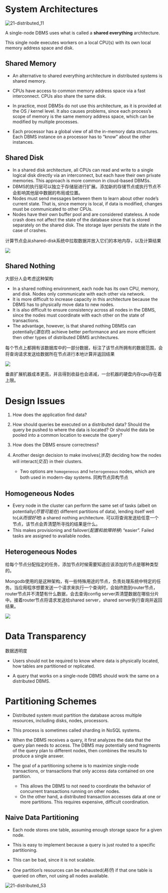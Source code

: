 #  System Architectures

![21-distributed_11](CMU445-22-Introduction-to-Distributed-Databases/21-distributed_11.JPG)

A single-node DBMS uses what is called a **shared everything** architecture. 

This single node executes workers on a local CPU(s) with its own local memory address space and disk. 

## Shared Memory

- An alternative to shared everything architecture in distributed systems is shared memory. 

- CPUs have access to common memory address space via a fast interconnect. CPUs also share the same disk.

- In practice, most DBMSs do not use this architecture, as it is provided at the OS / kernel level. It also causes problems, since each process’s scope of memory is the same memory address space, which can be modified by multiple processes.

- Each processor has a global view of all the in-memory data structures. Each DBMS instance on a processor has to “know” about the other instances.

## Shared Disk

- In a shared disk architecture, all CPUs can read and write to a single logical disk directly via an interconnect, but each have their own private memories. This approach is more common in cloud-based DBMSs.
- DBMS的执行层可以独立于存储层进行扩展。添加新的存储节点或执行节点不会影响其他层中数据的布局或位置。
- Nodes must send messages between them to learn about other node’s current state. That is, since memory is local, if data is modified, changes must be communicated to other CPUs.
- Nodes have their own buffer pool and are considered stateless. A node crash does not affect the state of the database since that is stored separately on the shared disk. The storage layer persists the state in the case of crashes.

计算节点会从shared-disk系统中拉取数据并放入它们的本地内存，以及计算结果

![](CMU445-22-Introduction-to-Distributed-Databases/20221027094845.png)

## Shared Nothing

大部分人会考虑这种架构

- In a shared nothing environment, each node has its own CPU, memory, and disk. Nodes only communicate with each other via network.
- It is more difficult to increase capacity in this architecture because the DBMS has to physically move data to new nodes. 
- It is also difficult to ensure consistency across all nodes in the DBMS, since the nodes must coordinate with each other on the state of transactions. 
- The advantage, however, is that shared nothing DBMSs can potentially(*潜在的*) achieve better performance and are more efficient then other types of distributed DBMS architectures.

每个节点上都拥有该数据库中的⼀部分数据，标注了该节点所拥有的数据范围，会将查询请求发送给数据所在节点进行本地计算并返回结果

![](CMU445-22-Introduction-to-Distributed-Databases/20221027101551.png)

垂直扩展机器成本更高，并且得到收益也会递减，一台机器的硬盘内存cpu存在着上限。

# Design Issues

1. How does the application find data? 

2. How should queries be executed on a distributed data? Should the query be pushed to where the data is located? Or should the data be pooled into a common location to execute the query? 
3. How does the DBMS ensure correctness?
4. Another design decision to make involves(*涉及*) deciding how the nodes will interact(*交互*) in their clusters. 
   - Two options are `homogeneous` and `heterogeneous` nodes, which are both used in modern-day systems. 同构节点异构节点

## Homogeneous Nodes

- Every node in the cluster can perform the same set of tasks (albeit on potentially(*尽管可能在*) different partitions of data), lending itself well to(*从而很好地*) a shared nothing architecture.  可以将查询发送给任意一个节点，该节点会弄清楚所寻找的结果是什么。
- This makes provisioning and failover(*配置和故障转移*) “easier”. Failed tasks are assigned to available nodes.

## Heterogeneous Nodes

给每个节点分配指定的任务，添加节点时候需要知道应该添加的节点是哪种类型的。

Mongodb使用的是这种架构，有一些特殊用途的节点，负责处理系统中特定的任务。当应用程序想要发送一个请求来执行一个查询时，会始终跑到router节点，router节点并不清楚有什么数据，会去查询config server弄清楚数据在哪些分片中。接着router节点将请求发送给shared server，shared server执行查询并返回结果。

![](CMU445-22-Introduction-to-Distributed-Databases/20221102102849.png)

# Data Transparency

数据透明度

- Users should not be required to know where data is physically located, how tables are partitioned or replicated.

- A query that works on a single-node DBMS should work the same on a distributed DBMS.

# Partitioning Schemes

- Distributed system must partition the database across multiple resources, including disks, nodes, processors.

- This process is sometimes called sharding in NoSQL systems.
- When the DBMS receives a query, it first analyzes the data that the query plan needs to access. The DBMS may potentially send fragments of the query plan to different nodes, then combines the results to produce a single answer.

- The goal of a partitioning scheme is to maximize single-node transactions, or transactions that only access data contained on one partition. 
  - This allows the DBMS to not need to coordinate the behavior of concurrent transactions running on other nodes. 
  - On the other hand, a distributed transaction accesses data at one or more partitions. This requires expensive, difficult coordination.

## Naive Data Partitioning

- Each node stores one table, assuming enough storage space for a given node.

- This is easy to implement because a query is just routed to a specific partitioning. 
- This can be bad, since it is not scalable. 
- One partition’s resources can be exhausted(*耗尽*) if that one table is queried on often, not using all nodes available.

![21-distributed_53](CMU445-22-Introduction-to-Distributed-Databases/21-distributed_53.JPG)
